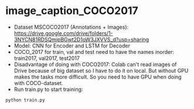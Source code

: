 # image_caption_COCO2017
- Dataset MSCOCO2017 (Annotations + Images): https://drive.google.com/drive/folders/1-3NYCN81RDSQmipBGwt2D1oW3JXVVS_d?usp=sharing
- Model: CNN for Encoder and LSTM for Decoder
- COCO_2017 for train, val and test need to have the names inorder: train2017, val2017, test2017
- Disadvantage of doing with COCO2017: Colab can't read images of Drive because of big dataset so I have to do it on local. But without GPU makes the tasks more difficult. So you need to have GPU when doing with COCO-dataset.
- Run train.py to start training:
```
python train.py
```
